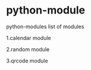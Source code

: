 # python-module
python-modules
list of modules
<p>1.calendar module</p>
<p>2.random module</p>
<p>3.qrcode module</p>
